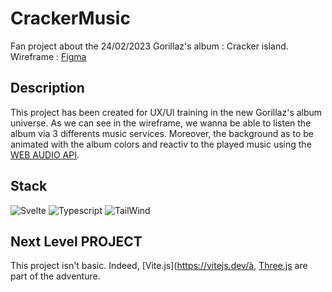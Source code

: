 # CrackerMusic
Fan project about the 24/02/2023 Gorillaz's album : Cracker island. 
Wireframe : [Figma](https://www.figma.com/file/DzisECDtdLAua38NwQWofc/CrackerMusic?node-id=0%3A1&t=lhPleUOF9514jqni-1)

## Description
This project has been created for UX/UI training in the new Gorillaz's album universe. 
As we can see in the wireframe, we wanna be able to listen the album via 3 differents music services.
Moreover, the background as to be animated with the album colors and reactiv to the played music using the [WEB AUDIO API](https://developer.mozilla.org/en-US/docs/web/api/web_audio_api).

## Stack
![Svelte](https://img.icons8.com/doodle/256/svetle.png "Svelte")
![Typescript](https://img.icons8.com/color/256/typescript.png "TypeScript")
![TailWind](https://img.icons8.com/color/256/tailwindcss.png "Tailwind")


## Next Level PROJECT
This project isn't basic.
Indeed, [Vite.js](https://vitejs.dev/à, [Three.js](https://threejs.org/) are part of the adventure.

